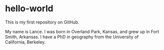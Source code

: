 # hello-world

This is my first repository on GitHub.

My name is Lance. I was born in Overland Park, Kansas, and grew up in Fort Smith, Arkansas. I have a PhD in geography from the University of California, Berkeley.
